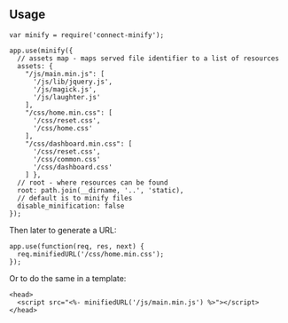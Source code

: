 ## Usage

    var minify = require('connect-minify');

    app.use(minify({
      // assets map - maps served file identifier to a list of resources
      assets: {
        "/js/main.min.js": [
          '/js/lib/jquery.js',
          '/js/magick.js',
          '/js/laughter.js'
        ],
        "/css/home.min.css": [
          '/css/reset.css',
          '/css/home.css'
        ],
        "/css/dashboard.min.css": [
          '/css/reset.css',
          '/css/common.css'
          '/css/dashboard.css'
        ] },
      // root - where resources can be found
      root: path.join(__dirname, '..', 'static),
      // default is to minify files
      disable_minification: false
    });

Then later to generate a URL:

    app.use(function(req, res, next) {
      req.minifiedURL('/css/home.min.css');
    });

Or to do the same in a template:

    <head>
      <script src="<%- minifiedURL('/js/main.min.js') %>"></script>
    </head>

